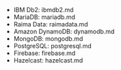 * IBM Db2: ibmdb2.md
* MariaDB: mariadb.md
* Raima Data: raimadata.md
* Amazon DynamoDB: dynamodb.md
* MongoDB: mongodb.md
* PostgreSQL: postgresql.md
* Firebase: firebase.md
* Hazelcast: hazelcast.md
